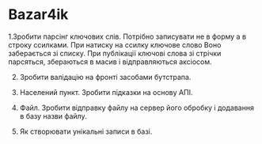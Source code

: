 # Bazar4ik
1.Зробити  парсінг ключових слів.
	Потрібно записувати не в форму а в строку ссилками. При натиску на ссилку ключове слово 
Воно заберається зі списку. При публікації ключові слова зі стрічки парсяться, збераються в масив і відправляються аксіосом.


2. Зробити валідацію на фронті засобами бутстрапа.

4. Населений пункт. Зробити підказки на основу АПІ. 
 
6. Файл. Зробити відправку файлу на сервер його обробку і додавання в базу назви файлу.

8. Як створювати унікальні записи в базі.
